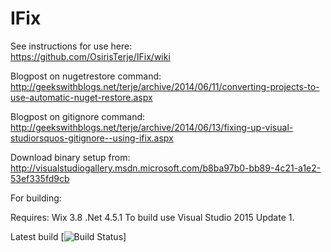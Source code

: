 IFix
====

See instructions for use here:  
https://github.com/OsirisTerje/IFix/wiki

Blogpost on nugetrestore command: http://geekswithblogs.net/terje/archive/2014/06/11/converting-projects-to-use-automatic-nuget-restore.aspx 

Blogpost on gitignore command:
http://geekswithblogs.net/terje/archive/2014/06/13/fixing-up-visual-studiorsquos-gitignore--using-ifix.aspx



Download binary setup from: http://visualstudiogallery.msdn.microsoft.com/b8ba97b0-bb89-4c21-a1e2-53ef335fd9cb

For building:

Requires: 
Wix 3.8
.Net 4.5.1
To build use Visual Studio 2015 Update 1. 

Latest build
[![Build Status](https://terjedemo.visualstudio.com/_apis/public/build/definitions/1c2183f6-7be6-4865-a8a1-5de2b16cf629/13/badge)]

